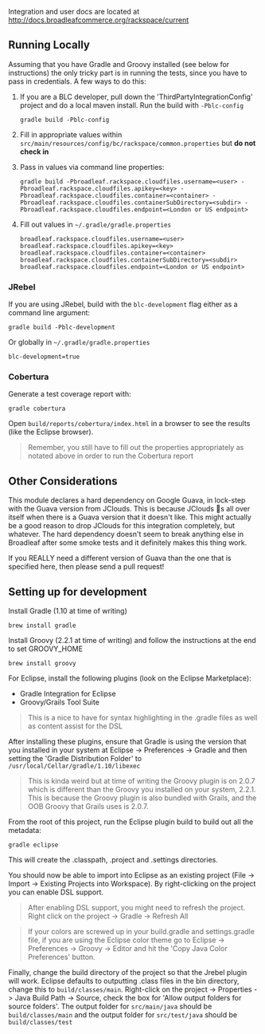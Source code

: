 Integration and user docs are located at http://docs.broadleafcommerce.org/rackspace/current

## Running Locally
Assuming that you have Gradle and Groovy installed (see below for instructions) the only tricky part is in running the tests, since you have to pass in credentials. A few ways to do this:

1. If you are a BLC developer, pull down the 'ThirdPartyIntegrationConfig' project and do a local maven install. Run the build with `-Pblc-config`

	```console
	gradle build -Pblc-config
	```

2. Fill in appropriate values within `src/main/resources/config/bc/rackspace/common.properties` but **do not check in**

3. Pass in values via command line properties:

	```console
	gradle build -Pbroadleaf.rackspace.cloudfiles.username=<user> -Pbroadleaf.rackspace.cloudfiles.apikey=<key> -Pbroadleaf.rackspace.cloudfiles.container=<container> -Pbroadleaf.rackspace.cloudfiles.containerSubDirectory=<subdir> -Pbroadleaf.rackspace.cloudfiles.endpoint=<London or US endpoint>
	```

4. Fill out values in `~/.gradle/gradle.properties`

	```properties
	broadleaf.rackspace.cloudfiles.username=<user>
	broadleaf.rackspace.cloudfiles.apikey=<key>
	broadleaf.rackspace.cloudfiles.container=<container>
	broadleaf.rackspace.cloudfiles.containerSubDirectory=<subdir>
	broadleaf.rackspace.cloudfiles.endpoint=<London or US endpoint>
	```

### JRebel
If you are using JRebel, build with the `blc-development` flag either as a command line argument:

```console
gradle build -Pblc-development
```

Or globally in `~/.gradle/gradle.properties`

```properties
blc-development=true
```

### Cobertura
Generate a test coverage report with:

```console
gradle cobertura
```

Open `build/reports/cobertura/index.html` in a browser to see the results (like the Eclipse browser).

> Remember, you still have to fill out the properties appropriately as notated above in order to run the Cobertura report

## Other Considerations
This module declares a hard dependency on Google Guava, in lock-step with the Guava version from JClouds. This is because JClouds :shit:s all over itself when there is a Guava version that it doesn't like. This might actually be a good reason to drop JClouds for this integration completely, but whatever. The hard dependency doesn't seem to break anything else in Broadleaf after some smoke tests and it definitely makes this thing work.

If you REALLY need a different version of Guava than the one that is specified here, then please send a pull request!

## Setting up for development
Install Gradle (1.10 at time of writing)

```console
brew install gradle
```

Install Groovy (2.2.1 at time of writing) and follow the instructions at the end to set GROOVY_HOME

```console
brew install groovy
```

For Eclipse, install the following plugins (look on the Eclipse Marketplace):

- Gradle Integration for Eclipse
- Groovy/Grails Tool Suite

> This is a nice to have for syntax highlighting in the .gradle files as well as content assist for the DSL

After installing these plugins, ensure that Gradle is using the version that you installed in your system at Eclipse -> Preferences -> Gradle and then setting the 'Gradle Distribution Folder' to `/usr/local/Cellar/gradle/1.10/libexec`

> This is kinda weird but at time of writing the Groovy plugin is on 2.0.7 which is different than the Groovy you installed on your system, 2.2.1. This is because the Groovy plugin is also bundled with Grails, and the OOB Groovy that Grails uses is 2.0.7.

From the root of this project, run the Eclipse plugin build to build out all the metadata:

```console
gradle eclipse
```

This will create the .classpath, .project and .settings directories.

You should now be able to import into Eclipse as an existing project (File -> Import -> Existing Projects into Workspace). By right-clicking on the project you can enable DSL support.

> After enabling DSL support, you might need to refresh the project. Right click on the project -> Gradle -> Refresh All

> If your colors are screwed up in your build.gradle and settings.gradle file, if you are using the Eclipse color theme go to Eclipse -> Preferences -> Groovy -> Editor and hit the 'Copy Java Color Preferences' button.

Finally, change the build directory of the project so that the Jrebel plugin will work. Eclipse defaults to outputting .class files in the bin directory, change this to `build/classes/main`. Right-click on the project -> Properties -> Java Build Path -> Source, check the box for 'Allow output folders for source folders'. The output folder for `src/main/java` should be `build/classes/main` and the output folder for `src/test/java` should be `build/classes/test`
